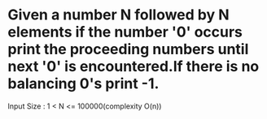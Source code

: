 # Given a number N followed by N elements if the number '0' occurs print the proceeding numbers until next '0' is encountered.If there is no balancing 0's print -1.
Input Size : 1 < N <= 100000(complexity O(n))
